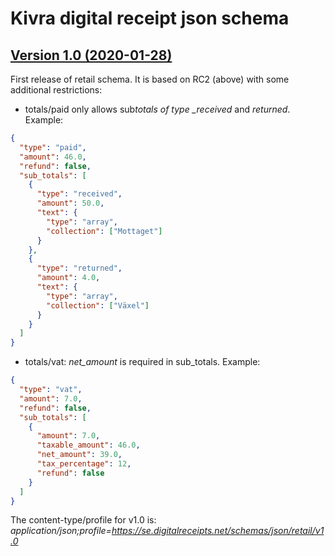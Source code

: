 # Kivra digital receipt json schema

## [Version 1.0 (2020-01-28)](../../../schemas/json/retail/v1.0.json)

First release of retail schema. It is based on RC2 (above) with some additional restrictions:

- totals/paid only allows sub*totals of type \_received* and _returned_. Example:

```json
{
  "type": "paid",
  "amount": 46.0,
  "refund": false,
  "sub_totals": [
    {
      "type": "received",
      "amount": 50.0,
      "text": {
        "type": "array",
        "collection": ["Mottaget"]
      }
    },
    {
      "type": "returned",
      "amount": 4.0,
      "text": {
        "type": "array",
        "collection": ["Växel"]
      }
    }
  ]
}
```

- totals/vat: _net_amount_ is required in sub_totals. Example:

```json
{
  "type": "vat",
  "amount": 7.0,
  "refund": false,
  "sub_totals": [
    {
      "amount": 7.0,
      "taxable_amount": 46.0,
      "net_amount": 39.0,
      "tax_percentage": 12,
      "refund": false
    }
  ]
}
```

The content-type/profile for v1.0 is:
_application/json;profile=https://se.digitalreceipts.net/schemas/json/retail/v1.0_
